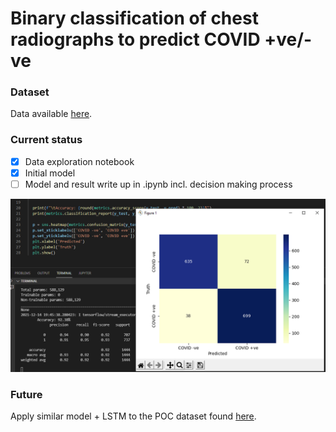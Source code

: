 # Binary classification of chest radiographs to predict COVID +ve/-ve

### Dataset
Data available [here](https://www.kaggle.com/tawsifurrahman/covid19-radiography-database).

### Current status
- [x] Data exploration notebook
- [x] Initial model
- [ ] Model and result write up in .ipynb incl. decision making process

![current](https://github.com/JackScanlon/DeepCovidClassifier/blob/master/status.png)

### Future
Apply similar model + LSTM to the POC dataset found [here](https://github.com/jannisborn/covid19_ultrasound).
